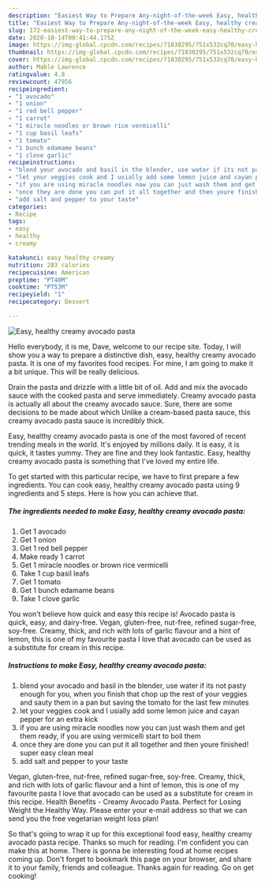 ```yaml
---
description: "Easiest Way to Prepare Any-night-of-the-week Easy, healthy creamy avocado pasta"
title: "Easiest Way to Prepare Any-night-of-the-week Easy, healthy creamy avocado pasta"
slug: 172-easiest-way-to-prepare-any-night-of-the-week-easy-healthy-creamy-avocado-pasta
date: 2020-10-14T00:41:44.175Z
image: https://img-global.cpcdn.com/recipes/71830295/751x532cq70/easy-healthy-creamy-avocado-pasta-recipe-main-photo.jpg
thumbnail: https://img-global.cpcdn.com/recipes/71830295/751x532cq70/easy-healthy-creamy-avocado-pasta-recipe-main-photo.jpg
cover: https://img-global.cpcdn.com/recipes/71830295/751x532cq70/easy-healthy-creamy-avocado-pasta-recipe-main-photo.jpg
author: Mable Lawrence
ratingvalue: 4.8
reviewcount: 47956
recipeingredient:
- "1 avocado"
- "1 onion"
- "1 red bell pepper"
- "1 carrot"
- "1 miracle noodles or brown rice vermicelli"
- "1 cup basil leafs"
- "1 tomato"
- "1 bunch edamame beans"
- "1 clove garlic"
recipeinstructions:
- "blend your avocado and basil in the blender, use water if its not pasty enough for you, when you finish that chop up the rest of your veggies and sauty them in a pan but saving the tomato for  the last few minutes"
- "let your veggies cook and I usially add some lemon juice and cayan pepper for an extra kick"
- "if you are using miracle noodles now you can just wash them and get them ready, if you are using vermicelli start to boil them"
- "once they are done you can put it all together and then youre finished! super easy clean meal"
- "add salt and pepper to your taste"
categories:
- Recipe
tags:
- easy
- healthy
- creamy

katakunci: easy healthy creamy 
nutrition: 283 calories
recipecuisine: American
preptime: "PT40M"
cooktime: "PT53M"
recipeyield: "1"
recipecategory: Dessert

---
```



![Easy, healthy creamy avocado pasta](https://img-global.cpcdn.com/recipes/71830295/751x532cq70/easy-healthy-creamy-avocado-pasta-recipe-main-photo.jpg)

Hello everybody, it is me, Dave, welcome to our recipe site. Today, I will show you a way to prepare a distinctive dish, easy, healthy creamy avocado pasta. It is one of my favorites food recipes. For mine, I am going to make it a bit unique. This will be really delicious.

Drain the pasta and drizzle with a little bit of oil. Add and mix the avocado sauce with the cooked pasta and serve immediately. Creamy avocado pasta is actually all about the creamy avocado sauce. Sure, there are some decisions to be made about which Unlike a cream-based pasta sauce, this creamy avocado pasta sauce is incredibly thick.

Easy, healthy creamy avocado pasta is one of the most favored of recent trending meals in the world. It's enjoyed by millions daily. It is easy, it is quick, it tastes yummy. They are fine and they look fantastic. Easy, healthy creamy avocado pasta is something that I've loved my entire life.


To get started with this particular recipe, we have to first prepare a few ingredients. You can cook easy, healthy creamy avocado pasta using 9 ingredients and 5 steps. Here is how you can achieve that.

<!--inarticleads1-->

##### The ingredients needed to make Easy, healthy creamy avocado pasta:

1. Get 1 avocado
1. Get 1 onion
1. Get 1 red bell pepper
1. Make ready 1 carrot
1. Get 1 miracle noodles or brown rice vermicelli
1. Take 1 cup basil leafs
1. Get 1 tomato
1. Get 1 bunch edamame beans
1. Take 1 clove garlic


You won&#39;t believe how quick and easy this recipe is! Avocado pasta is quick, easy, and dairy-free. Vegan, gluten-free, nut-free, refined sugar-free, soy-free. Creamy, thick, and rich with lots of garlic flavour and a hint of lemon, this is one of my favourite pasta I love that avocado can be used as a substitute for cream in this recipe. 

<!--inarticleads2-->

##### Instructions to make Easy, healthy creamy avocado pasta:

1. blend your avocado and basil in the blender, use water if its not pasty enough for you, when you finish that chop up the rest of your veggies and sauty them in a pan but saving the tomato for  the last few minutes
1. let your veggies cook and I usially add some lemon juice and cayan pepper for an extra kick
1. if you are using miracle noodles now you can just wash them and get them ready, if you are using vermicelli start to boil them
1. once they are done you can put it all together and then youre finished! super easy clean meal
1. add salt and pepper to your taste


Vegan, gluten-free, nut-free, refined sugar-free, soy-free. Creamy, thick, and rich with lots of garlic flavour and a hint of lemon, this is one of my favourite pasta I love that avocado can be used as a substitute for cream in this recipe. Health Benefits - Creamy Avocado Pasta. Perfect for Losing Weight the Healthy Way. Please enter your e-mail address so that we can send you the free vegetarian weight loss plan! 

So that's going to wrap it up for this exceptional food easy, healthy creamy avocado pasta recipe. Thanks so much for reading. I'm confident you can make this at home. There is gonna be interesting food at home recipes coming up. Don't forget to bookmark this page on your browser, and share it to your family, friends and colleague. Thanks again for reading. Go on get cooking!
